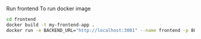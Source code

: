 Run frontend
To run docker image

```bash
cd frontend
docker build -t my-frontend-app .
docker run -e BACKEND_URL="http://localhost:3001" --name frontend -p 80:80 my-frontend-app
```
